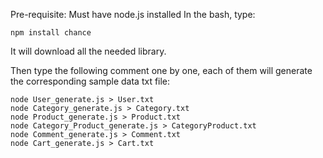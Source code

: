 Pre-requisite: Must have node.js installed
In the bash, type:
```
npm install chance
```
It will download all the needed library.

Then type the following comment one by one, each of them will generate the corresponding sample data txt file:
```
node User_generate.js > User.txt
node Category_generate.js > Category.txt
node Product_generate.js > Product.txt
node Category_Product_generate.js > CategoryProduct.txt
node Comment_generate.js > Comment.txt
node Cart_generate.js > Cart.txt
```
